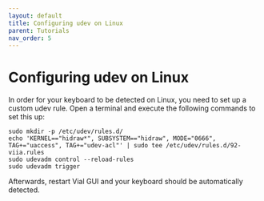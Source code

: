```yaml
---
layout: default
title: Configuring udev on Linux
parent: Tutorials
nav_order: 5
---
```


# Configuring udev on Linux

In order for your keyboard to be detected on Linux, you need to set up a custom udev rule. Open a terminal and execute the following commands to set this up:

```
sudo mkdir -p /etc/udev/rules.d/
echo 'KERNEL=="hidraw*", SUBSYSTEM=="hidraw", MODE="0666", TAG+="uaccess", TAG+="udev-acl"' | sudo tee /etc/udev/rules.d/92-viia.rules
sudo udevadm control --reload-rules
sudo udevadm trigger
```

Afterwards, restart Vial GUI and your keyboard should be automatically detected.
